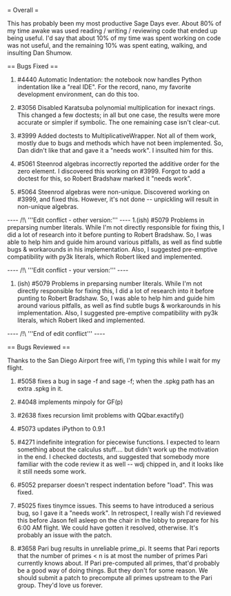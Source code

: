 = Overall =

This has probably been my most productive Sage Days ever.  About 80% of my time awake was used reading / writing / reviewing code that ended up being useful.  I'd say that about 10% of my time was spent working on code was not useful, and the remaining 10% was spent eating, walking, and insulting Dan Shumow.

== Bugs Fixed ==

 1. #4440 Automatic Indentation: the notebook now handles Python indentation like a "real IDE".  For the record, nano, my favorite development environment, can do this too.

 1. #3056 Disabled Karatsuba polynomial multiplication for inexact rings.  This changed a few doctests; in all but one case, the results were more accurate or simpler if symbolic.  The one remaining case isn't clear-cut.

 1. #3999 Added doctests to MultiplicativeWrapper.  Not all of them work, mostly due to bugs and methods which have not been implemented.  So, Dan didn't like that and gave it a "needs work".  I insulted him for this.

 1. #5061 Steenrod algebras incorrectly reported the additive order for the zero element.  I discovered this working on #3999.  Forgot to add a doctest for this, so Robert Bradshaw marked it "needs work".

 1. #5064 Steenrod algebras were non-unique.  Discovered working on #3999, and fixed this.  However, it's not done -- unpickling will result in non-unique algebras.


---- /!\ '''Edit conflict - other version:''' ----
 1.(ish) #5079 Problems in preparsing number literals.  While I'm not directly responsible for fixing this, I did a lot of research into it before punting to Robert Bradshaw.  So, I was able to help him and guide him around various pitfalls, as well as find subtle bugs & workarounds in his implementation.  Also, I suggested pre-emptive compatibility with py3k literals, which Robert liked and implemented.

---- /!\ '''Edit conflict - your version:''' ----
 1. (ish) #5079 Problems in preparsing number literals.  While I'm not directly responsible for fixing this, I did a lot of research into it before punting to Robert Bradshaw.  So, I was able to help him and guide him around various pitfalls, as well as find subtle bugs & workarounds in his implementation.  Also, I suggested pre-emptive compatibility with py3k literals, which Robert liked and implemented.

---- /!\ '''End of edit conflict''' ----

== Bugs Reviewed ==

Thanks to the San Diego Airport free wifi, I'm typing this while I wait for my flight.

 1. #5058 fixes a bug in sage -f and sage -f; when the .spkg path has an extra .spkg in it.

 1. #4048 implements minpoly for GF(p)

 1. #2638 fixes recursion limit problems with QQbar.exactify()

 1. #5073 updates iPython to 0.9.1

 1. #4271 indefinite integration for piecewise functions.  I expected to learn something about the calculus stuff.... but didn't work up the motivation in the end.  I checked doctests, and suggested that somebody more familiar with the code review it as well -- wdj chipped in, and it looks like it still needs some work.

 1. #5052 preparser doesn't respect indentation before "load".  This was fixed.

 1. #5025 fixes tinymce issues.  This seems to have introduced a serious bug, so I gave it a "needs work".  In retrospect, I really wish I'd reviewed this before Jason fell asleep on the chair in the lobby to prepare for his 6:00 AM flight.  We could have gotten it resolved, otherwise.  It's probably an issue with the patch.

 1. #3658 Pari bug results in unreliable prime_pi.  It seems that Pari reports that the number of primes < n is at most the number of primes Pari currently knows about.  If Pari pre-computed all primes, that'd probably be a good way of doing things.  But they don't for some reason.  We should submit a patch to precompute all primes upstream to the Pari group.  They'd love us forever.

